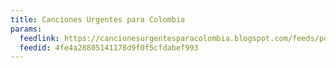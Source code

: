 ```yaml
---
title: Canciones Urgentes para Colombia
params:
  feedlink: https://cancionesurgentesparacolombia.blogspot.com/feeds/posts/default?alt=rss
  feedid: 4fe4a28805141178d9f0f5cfdabef993
---
```

